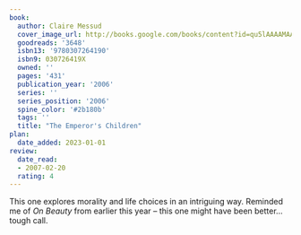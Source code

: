```yaml
---
book:
  author: Claire Messud
  cover_image_url: http://books.google.com/books/content?id=qu5lAAAAMAAJ&printsec=frontcover&img=1&zoom=1&source=gbs_api
  goodreads: '3648'
  isbn13: '9780307264190'
  isbn9: 030726419X
  owned: ''
  pages: '431'
  publication_year: '2006'
  series: ''
  series_position: '2006'
  spine_color: '#2b180b'
  tags: ''
  title: "The Emperor's Children"
plan:
  date_added: 2023-01-01
review:
  date_read:
  - 2007-02-20
  rating: 4
---
```


This one explores morality and life choices in an intriguing way. Reminded me of _On Beauty_ from earlier this year – this one might have been better… tough call.
